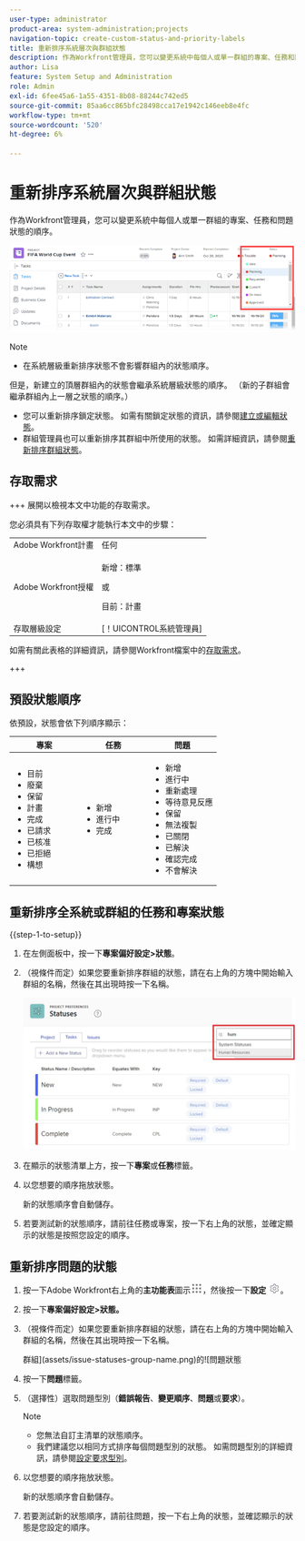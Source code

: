 ```yaml
---
user-type: administrator
product-area: system-administration;projects
navigation-topic: create-custom-status-and-priority-labels
title: 重新排序系統層次與群組狀態
description: 作為Workfront管理員，您可以變更系統中每個人或單一群組的專案、任務和問題狀態的順序。
author: Lisa
feature: System Setup and Administration
role: Admin
exl-id: 6fee45a6-1a55-4351-8b08-88244c742ed5
source-git-commit: 85aa6cc865bfc28498cca17e1942c146eeb8e4fc
workflow-type: tm+mt
source-wordcount: '520'
ht-degree: 6%

---
```


# 重新排序系統層次與群組狀態

作為Workfront管理員，您可以變更系統中每個人或單一群組的專案、任務和問題狀態的順序。

<!--The system version of this snippet mentions a single group because a sysadmin call also reorder statuses there. Group admin version of this article is still needed.-->

![狀態](assets/statuses.png)

>[!NOTE]
>
>* 在系統層級重新排序狀態不會影響群組內的狀態順序。
>
>  但是，新建立的頂層群組內的狀態會繼承系統層級狀態的順序。 （新的子群組會繼承群組內上一層之狀態的順序。）
>
>* 您可以重新排序鎖定狀態。 如需有關鎖定狀態的資訊，請參閱[建立或編輯狀態](../../../administration-and-setup/customize-workfront/creating-custom-status-and-priority-labels/create-or-edit-a-status.md)。
>* 群組管理員也可以重新排序其群組中所使用的狀態。 如需詳細資訊，請參閱[重新排序群組狀態](../../../administration-and-setup/manage-groups/manage-group-statuses/reorder-group-statuses-from-groups-area.md)。
>

## 存取需求

+++ 展開以檢視本文中功能的存取需求。

您必須具有下列存取權才能執行本文中的步驟：

<table style="table-layout:auto"> 
 <col> 
 <col> 
 <tbody> 
  <tr> 
   <td role="rowheader">Adobe Workfront計畫</td> 
   <td>任何</td> 
  </tr> 
  <tr> 
   <td role="rowheader">Adobe Workfront授權</td> 
   <td>
     <p>新增：標準</p>
     <p>或</p>
     <p>目前：計畫</p>
   </td> 
  </tr> 
  <tr> 
   <td role="rowheader">存取層級設定</td> 
   <td>[！UICONTROL系統管理員]</td>
  </tr> 
 </tbody> 
</table>

如需有關此表格的詳細資訊，請參閱Workfront檔案中的[存取需求](/help/quicksilver/administration-and-setup/add-users/access-levels-and-object-permissions/access-level-requirements-in-documentation.md)。

+++

## 預設狀態順序

依預設，狀態會依下列順序顯示：

<table style="table-layout:auto"> 
 <col> 
 <col> 
 <col> 
 <thead> 
  <tr> 
   <th width="33.33%">專案</th> 
   <th width="33.33%">任務</th> 
   <th width="33.33%">問題</th> 
  </tr> 
 </thead> 
 <tbody> 
  <tr> 
   <td> 
    <ul> 
     <li>目前</li> 
     <li>廢棄</li> 
     <li> 保留 </li> 
     <li> 計畫 </li> 
     <li> 完成 </li> 
     <li> 已請求 </li> 
     <li> 已核准 </li> 
     <li> 已拒絕 </li> 
     <li> 構想 </li> 
    </ul> </td> 
   <td> 
    <ul> 
     <li>新增</li> 
     <li>進行中</li> 
     <li>完成</li> 
    </ul> </td> 
   <td> 
    <ul> 
     <li>新增</li> 
     <li>進行中</li> 
     <li>重新處理</li> 
     <li>等待意見反應</li> 
     <li>保留</li> 
     <li>無法複製</li> 
     <li>已關閉</li> 
     <li>已解決</li> 
     <li>確認完成</li> 
     <li>不會解決</li> 
    </ul> </td> 
  </tr> 
 </tbody> 
</table>

## 重新排序全系統或群組的任務和專案狀態

{{step-1-to-setup}}

1. 在左側面板中，按一下&#x200B;**專案偏好設定>狀態**。
1. （視條件而定）如果您要重新排序群組的狀態，請在右上角的方塊中開始輸入群組的名稱，然後在其出現時按一下名稱。

   ![系統狀態](assets/system-statuses-in-upper-rt-corner-group.jpg)

1. 在顯示的狀態清單上方，按一下&#x200B;**專案**&#x200B;或&#x200B;**任務**&#x200B;標籤。

1. 以您想要的順序拖放狀態。

   新的狀態順序會自動儲存。

1. 若要測試新的狀態順序，請前往任務或專案，按一下右上角的狀態，並確定顯示的狀態是按照您設定的順序。

## 重新排序問題的狀態

1. 按一下Adobe Workfront右上角的&#x200B;**主功能表**&#x200B;圖示![主功能表圖示](assets/main-menu-icon.png)，然後按一下&#x200B;**設定** ![齒輪設定圖示](assets/gear-icon-settings.png)。

1. 按一下&#x200B;**專案偏好設定>狀態。**
1. （視條件而定）如果您要重新排序群組的狀態，請在右上角的方塊中開始輸入群組的名稱，然後在其出現時按一下名稱。

   群組](assets/issue-statuses-group-name.png)的![問題狀態

1. 按一下&#x200B;**問題**&#x200B;標籤。
1. （選擇性）選取問題型別（**錯誤報告**、**變更順序**、**問題**&#x200B;或&#x200B;**要求**）。

   >[!NOTE]
   >
   >* 您無法自訂主清單的狀態順序。
   >* 我們建議您以相同方式排序每個問題型別的狀態。 如需問題型別的詳細資訊，請參閱[設定要求型別](../../../administration-and-setup/set-up-workfront/configure-system-defaults/configure-request-types.md)。

1. 以您想要的順序拖放狀態。

   新的狀態順序會自動儲存。

1. 若要測試新的狀態順序，請前往問題，按一下右上角的狀態，並確認顯示的狀態是您設定的順序。

